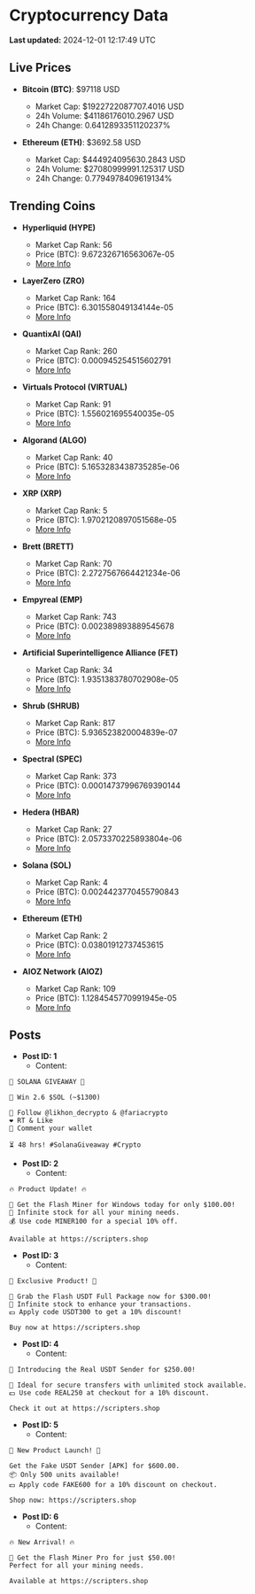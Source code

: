 # Cryptocurrency Data

**Last updated:** 2024-12-01 12:17:49 UTC

## Live Prices
- **Bitcoin (BTC)**: $97118 USD
  - Market Cap: $1922722087707.4016 USD
  - 24h Volume: $41186176010.2967 USD
  - 24h Change: 0.6412893351120237%

- **Ethereum (ETH)**: $3692.58 USD
  - Market Cap: $444924095630.2843 USD
  - 24h Volume: $27080999991.125317 USD
  - 24h Change: 0.7794978409619134%

## Trending Coins
- **Hyperliquid (HYPE)**
  - Market Cap Rank: 56
  - Price (BTC): 9.672326716563067e-05
  - [More Info](https://www.coingecko.com/en/coins/hyperliquid)

- **LayerZero (ZRO)**
  - Market Cap Rank: 164
  - Price (BTC): 6.301558049134144e-05
  - [More Info](https://www.coingecko.com/en/coins/layerzero)

- **QuantixAI (QAI)**
  - Market Cap Rank: 260
  - Price (BTC): 0.000945254515602791
  - [More Info](https://www.coingecko.com/en/coins/quantixai)

- **Virtuals Protocol (VIRTUAL)**
  - Market Cap Rank: 91
  - Price (BTC): 1.556021695540035e-05
  - [More Info](https://www.coingecko.com/en/coins/virtual-protocol)

- **Algorand (ALGO)**
  - Market Cap Rank: 40
  - Price (BTC): 5.1653283438735285e-06
  - [More Info](https://www.coingecko.com/en/coins/algorand)

- **XRP (XRP)**
  - Market Cap Rank: 5
  - Price (BTC): 1.9702120897051568e-05
  - [More Info](https://www.coingecko.com/en/coins/xrp)

- **Brett (BRETT)**
  - Market Cap Rank: 70
  - Price (BTC): 2.2727567664421234e-06
  - [More Info](https://www.coingecko.com/en/coins/brett-2)

- **Empyreal (EMP)**
  - Market Cap Rank: 743
  - Price (BTC): 0.002389893889545678
  - [More Info](https://www.coingecko.com/en/coins/empyreal)

- **Artificial Superintelligence Alliance (FET)**
  - Market Cap Rank: 34
  - Price (BTC): 1.9351383780702908e-05
  - [More Info](https://www.coingecko.com/en/coins/artificial-superintelligence-alliance)

- **Shrub (SHRUB)**
  - Market Cap Rank: 817
  - Price (BTC): 5.936523820004839e-07
  - [More Info](https://www.coingecko.com/en/coins/shrub)

- **Spectral (SPEC)**
  - Market Cap Rank: 373
  - Price (BTC): 0.00014737996769390144
  - [More Info](https://www.coingecko.com/en/coins/spectral)

- **Hedera (HBAR)**
  - Market Cap Rank: 27
  - Price (BTC): 2.0573370225893804e-06
  - [More Info](https://www.coingecko.com/en/coins/hedera)

- **Solana (SOL)**
  - Market Cap Rank: 4
  - Price (BTC): 0.0024423770455790843
  - [More Info](https://www.coingecko.com/en/coins/solana)

- **Ethereum (ETH)**
  - Market Cap Rank: 2
  - Price (BTC): 0.03801912737453615
  - [More Info](https://www.coingecko.com/en/coins/ethereum)

- **AIOZ Network (AIOZ)**
  - Market Cap Rank: 109
  - Price (BTC): 1.1284545770991945e-05
  - [More Info](https://www.coingecko.com/en/coins/aioz-network)

## Posts
- **Post ID: 1**
  - Content:
```
🚀 SOLANA GIVEAWAY 🚀

🎁 Win 2.6 $SOL (~$1300)

🤝 Follow @likhon_decrypto & @fariacrypto
❤️ RT & Like
💬 Comment your wallet

⏳ 48 hrs! #SolanaGiveaway #Crypto
```

- **Post ID: 2**
  - Content:
```
🔥 Product Update! 🔥

🚀 Get the Flash Miner for Windows today for only $100.00!
🔋 Infinite stock for all your mining needs.
💰 Use code MINER100 for a special 10% off.

Available at https://scripters.shop
```

- **Post ID: 3**
  - Content:
```
🎁 Exclusive Product! 🎁

💸 Grab the Flash USDT Full Package now for $300.00!
🎉 Infinite stock to enhance your transactions.
💵 Apply code USDT300 to get a 10% discount!

Buy now at https://scripters.shop
```

- **Post ID: 4**
  - Content:
```
💎 Introducing the Real USDT Sender for $250.00!

💼 Ideal for secure transfers with unlimited stock available.
💵 Use code REAL250 at checkout for a 10% discount.

Check it out at https://scripters.shop
```

- **Post ID: 5**
  - Content:
```
🚀 New Product Launch! 🚀

Get the Fake USDT Sender [APK] for $600.00.
📦 Only 500 units available!
💵 Apply code FAKE600 for a 10% discount on checkout.

Shop now: https://scripters.shop
```

- **Post ID: 6**
  - Content:
```
🔥 New Arrival! 🔥

💸 Get the Flash Miner Pro for just $50.00!
Perfect for all your mining needs.

Available at https://scripters.shop
```

